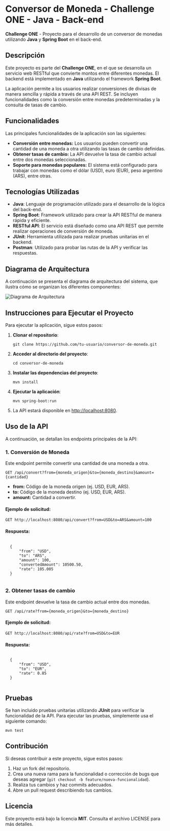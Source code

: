 <h1>Conversor de Moneda - Challenge ONE - Java - Back-end</h1>
  <p><strong>Challenge ONE</strong> - Proyecto para el desarrollo de un conversor de monedas utilizando <strong>Java</strong> y <strong>Spring Boot</strong> en el back-end.</p>

  <h2>Descripción</h2>
  <p>Este proyecto es parte del <strong>Challenge ONE</strong>, en el que se desarrolla un servicio web RESTful que convierte montos entre diferentes monedas. El backend está implementado en <strong>Java</strong> utilizando el framework <strong>Spring Boot</strong>.</p>
  <p>La aplicación permite a los usuarios realizar conversiones de divisas de manera sencilla y rápida a través de una API REST. Se incluyen funcionalidades como la conversión entre monedas predeterminadas y la consulta de tasas de cambio.</p>

  <h2>Funcionalidades</h2>
  <p>Las principales funcionalidades de la aplicación son las siguientes:</p>
  <ul>
      <li><strong>Conversión entre monedas:</strong> Los usuarios pueden convertir una cantidad de una moneda a otra utilizando las tasas de cambio definidas.</li>
      <li><strong>Obtener tasas de cambio:</strong> La API devuelve la tasa de cambio actual entre dos monedas seleccionadas.</li>
      <li><strong>Soporte para monedas populares:</strong> El sistema está configurado para trabajar con monedas como el dólar (USD), euro (EUR), peso argentino (ARS), entre otras.</li>
  </ul>

  <h2>Tecnologías Utilizadas</h2>
  <ul>
      <li><strong>Java</strong>: Lenguaje de programación utilizado para el desarrollo de la lógica del back-end.</li>
      <li><strong>Spring Boot</strong>: Framework utilizado para crear la API RESTful de manera rápida y eficiente.</li>
      <li><strong>RESTful API</strong>: El servicio está diseñado como una API REST que permite realizar operaciones de conversión de moneda.</li>
      <li><strong>JUnit</strong>: Herramienta utilizada para realizar pruebas unitarias en el backend.</li>
      <li><strong>Postman</strong>: Utilizado para probar las rutas de la API y verificar las respuestas.</li>
  </ul>

  <h2>Diagrama de Arquitectura</h2>
  <p>A continuación se presenta el diagrama de arquitectura del sistema, que ilustra cómo se organizan los diferentes componentes:</p>
  <img src="https://via.placeholder.com/800x400?text=Diagrama+de+Arquitectura" alt="Diagrama de Arquitectura" style="max-width: 100%; height: auto;">

  <h2>Instrucciones para Ejecutar el Proyecto</h2>
  <p>Para ejecutar la aplicación, sigue estos pasos:</p>
  <ol>
      <li><strong>Clonar el repositorio</strong>:
          <pre><code>git clone https://github.com/tu-usuario/conversor-de-moneda.git</code></pre>
      </li>
      <li><strong>Acceder al directorio del proyecto</strong>:
          <pre><code>cd conversor-de-moneda</code></pre>
      </li>
      <li><strong>Instalar las dependencias del proyecto</strong>:
          <pre><code>mvn install</code></pre>
      </li>
      <li><strong>Ejecutar la aplicación</strong>:
          <pre><code>mvn spring-boot:run</code></pre>
      </li>
      <li>La API estará disponible en <a href="http://localhost:8080" target="_blank">http://localhost:8080</a>.</li>
  </ol>

  <h2>Uso de la API</h2>
  <p>A continuación, se detallan los endpoints principales de la API:</p>

  <h3>1. Conversión de Moneda</h3>
  <p>Este endpoint permite convertir una cantidad de una moneda a otra.</p>
  <pre><code>GET /api/convert?from={moneda_origen}&to={moneda_destino}&amount={cantidad}</code></pre>
  <ul>
      <li><strong>from:</strong> Código de la moneda origen (ej. USD, EUR, ARS).</li>
      <li><strong>to:</strong> Código de la moneda destino (ej. USD, EUR, ARS).</li>
      <li><strong>amount:</strong> Cantidad a convertir.</li>
  </ul>
  <h4>Ejemplo de solicitud:</h4>
  <pre><code>GET http://localhost:8080/api/convert?from=USD&to=ARS&amount=100</code></pre>
  <h4>Respuesta:</h4>
  <pre><code>
  {
      "from": "USD",
      "to": "ARS",
      "amount": 100,
      "convertedAmount": 10500.50,
      "rate": 105.005
  }
  </code></pre>

  <h3>2. Obtener tasas de cambio</h3>
  <p>Este endpoint devuelve la tasa de cambio actual entre dos monedas.</p>
  <pre><code>GET /api/rate?from={moneda_origen}&to={moneda_destino}</code></pre>
  <h4>Ejemplo de solicitud:</h4>
  <pre><code>GET http://localhost:8080/api/rate?from=USD&to=EUR</code></pre>
  <h4>Respuesta:</h4>
  <pre><code>
  {
      "from": "USD",
      "to": "EUR",
      "rate": 0.85
  }
  </code></pre>

  <h2>Pruebas</h2>
  <p>Se han incluido pruebas unitarias utilizando <strong>JUnit</strong> para verificar la funcionalidad de la API. Para ejecutar las pruebas, simplemente usa el siguiente comando:</p>
  <pre><code>mvn test</code></pre>

  <h2>Contribución</h2>
  <p>Si deseas contribuir a este proyecto, sigue estos pasos:</p>
  <ol>
      <li>Haz un fork del repositorio.</li>
      <li>Crea una nueva rama para la funcionalidad o corrección de bugs que deseas agregar (<code>git checkout -b feature/nueva-funcionalidad</code>).</li>
      <li>Realiza tus cambios y haz commits adecuados.</li>
      <li>Abre un pull request describiendo tus cambios.</li>
  </ol>

  <h2>Licencia</h2>
  <p>Este proyecto está bajo la licencia <strong>MIT</strong>. Consulta el archivo LICENSE para más detalles.</p>

</body>
</html>
